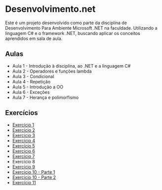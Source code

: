 # Desenvolvimento.net
Este é um projeto desenvolvido como parte da disciplina de Desenvolvimento Para Ambiente Microsoft .NET na faculdade. Utilizando a linguagem C# e o framework .NET, buscando aplicar os conceitos aprendidos em sala de aula.

## Aulas
- Aula 1 - Introdução à disciplina, ao .NET e a linguagem C#
- Aula 2 - Operadores e funções lambda
- Aula 3 - Condicional
- Aula 4 - Repetição
- Aula 5 - Introdução a OO
- Aula 6 - Exceções
- Aula 7 - Herança  e polimorfismo

## Exercícios
- [Exercício 1](https://github.com/deisesan/Desenvolvimento.net/blob/main/Exerc%C3%ADcios/Exerc%C3%ADcio1.md)
- [Exercício 2](https://github.com/deisesan/Desenvolvimento.net/blob/main/Exerc%C3%ADcios/Exerc%C3%ADcio2.md)
- [Exercício 3](https://github.com/deisesan/Desenvolvimento.net/blob/main/Exerc%C3%ADcios/Exerc%C3%ADcio3.md)
- [Exercício 4](https://github.com/deisesan/Desenvolvimento.net/blob/main/Exerc%C3%ADcios/Exerc%C3%ADcio4.md)
- [Exercício 5](https://github.com/deisesan/Desenvolvimento.net/blob/main/Exerc%C3%ADcios/Exerc%C3%ADcio5.md)
- [Exercício 6](https://github.com/deisesan/Desenvolvimento.net/blob/main/Exerc%C3%ADcios/Exerc%C3%ADcio6.md)
- [Exercício 7](https://github.com/deisesan/Desenvolvimento.net/blob/main/Exerc%C3%ADcios/Exerc%C3%ADcio7.md)
- Exercício 8
- [Exercício 9](https://github.com/deisesan/Desenvolvimento.net/blob/main/Exerc%C3%ADcios/Exerc%C3%ADcio9.md)
- [Exercício 10 - Parte 1](https://github.com/deisesan/Desenvolvimento.net/blob/main/Exerc%C3%ADcios/Exerc%C3%ADcio_10.1.md)
- [Exercício 10 - Parte 2](https://github.com/deisesan/Desenvolvimento.net/blob/main/Exerc%C3%ADcios/Exerc%C3%ADcio_10.2.md)
- [Exercício 11](https://github.com/deisesan/Desenvolvimento.net/blob/main/Exerc%C3%ADcios/Exerc%C3%ADcio_11.md)
